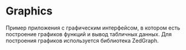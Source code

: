 # Graphics

Пример приложения с графическим интерфейсом, в котором есть построение графиков функций и вывод табличных данных.
Для построения графиков используется библиотека ZedGraph.
